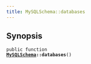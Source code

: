 ```yaml
---
title: MySQLSchema::databases
---
```


## Synopsis

<code>public function <b><a href="MySQLSchema">MySQLSchema</a>::databases</b>()</code>

